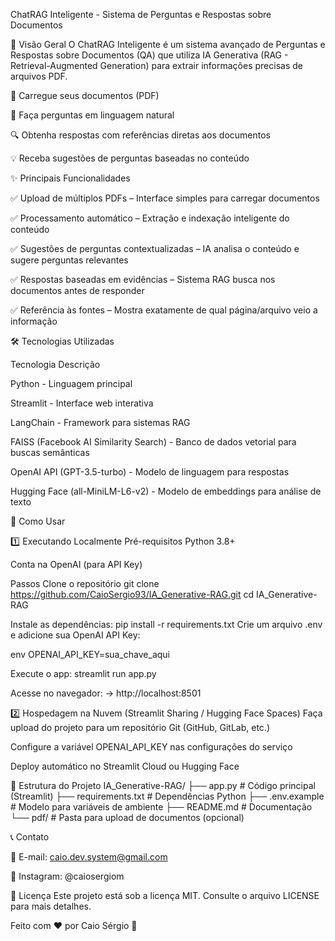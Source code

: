 ChatRAG Inteligente - Sistema de Perguntas e Respostas sobre Documentos

📌 Visão Geral
O ChatRAG Inteligente é um sistema avançado de Perguntas e Respostas sobre Documentos (QA) que utiliza IA Generativa (RAG - Retrieval-Augmented Generation) para extrair informações precisas de arquivos PDF.

📂 Carregue seus documentos (PDF)

🤖 Faça perguntas em linguagem natural

🔍 Obtenha respostas com referências diretas aos documentos

💡 Receba sugestões de perguntas baseadas no conteúdo

✨ Principais Funcionalidades

✅ Upload de múltiplos PDFs – Interface simples para carregar documentos

✅ Processamento automático – Extração e indexação inteligente do conteúdo

✅ Sugestões de perguntas contextualizadas – IA analisa o conteúdo e sugere perguntas relevantes

✅ Respostas baseadas em evidências – Sistema RAG busca nos documentos antes de responder

✅ Referência às fontes – Mostra exatamente de qual página/arquivo veio a informação

🛠️ Tecnologias Utilizadas

Tecnologia	Descrição

Python -	Linguagem principal

Streamlit -	Interface web interativa

LangChain -	Framework para sistemas RAG

FAISS (Facebook AI Similarity Search) -	Banco de dados vetorial para buscas semânticas

OpenAI API (GPT-3.5-turbo) -	Modelo de linguagem para respostas

Hugging Face (all-MiniLM-L6-v2) -	Modelo de embeddings para análise de texto

🚀 Como Usar

1️⃣ Executando Localmente
Pré-requisitos
Python 3.8+

Conta na OpenAI (para API Key)

Passos
Clone o repositório
git clone https://github.com/CaioSergio93/IA_Generative-RAG.git
cd IA_Generative-RAG

Instale as dependências:
pip install -r requirements.txt
Crie um arquivo .env e adicione sua OpenAI API Key:

env
OPENAI_API_KEY=sua_chave_aqui

Execute o app:
streamlit run app.py

Acesse no navegador:
→ http://localhost:8501

2️⃣ Hospedagem na Nuvem (Streamlit Sharing / Hugging Face Spaces)
Faça upload do projeto para um repositório Git (GitHub, GitLab, etc.)

Configure a variável OPENAI_API_KEY nas configurações do serviço

Deploy automático no Streamlit Cloud ou Hugging Face

📂 Estrutura do Projeto
IA_Generative-RAG/
├── app.py                # Código principal (Streamlit)
├── requirements.txt      # Dependências Python
├── .env.example          # Modelo para variáveis de ambiente
├── README.md             # Documentação
└── pdf/                  # Pasta para upload de documentos (opcional)

📞 Contato

💌 E-mail: caio.dev.system@gmail.com

📸 Instagram: @caiosergiom

📜 Licença
Este projeto está sob a licença MIT. Consulte o arquivo LICENSE para mais detalhes.

Feito com ❤️ por Caio Sérgio 🚀
